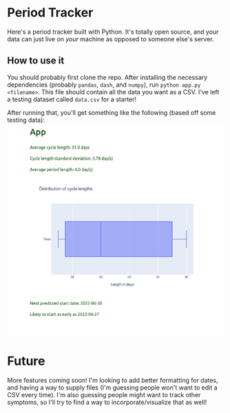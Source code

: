 # Period Tracker

Here's a period tracker built with Python.
It's totally open source, and your data can just live on _your_ machine
as opposed to someone else's server.

## How to use it
You should probably first clone the repo.
After installing the necessary dependencies (probably `pandas`, `dash`, and `numpy`),
run `python app.py <filename>`.
This file should contain all the data you want as a CSV.
I've left a testing dataset called `data.csv` for a starter!

After running that, you'll get something like the following (based off some testing data):
![Sample demo](sample.png)

# Future
More features coming soon! I'm looking to add better formatting for dates,
and having a way to supply files (I'm guessing people won't want to edit a CSV every time).
I'm also guessing people might want to track other symptoms, so I'll try to find a way
to incorporate/visualize that as well!
